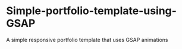 # Simple-portfolio-template-using-GSAP
A simple responsive portfolio template that uses GSAP animations
